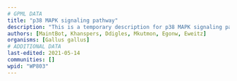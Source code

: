```yaml
---
# GPML DATA
title: "p38 MAPK signaling pathway"
description: "This is a temporary description for p38 MAPK signaling pathway"
authors: [MaintBot, Khanspers, Ddigles, Mkutmon, Egonw, Eweitz]
organisms: [Gallus gallus]
# ADDITIONAL DATA
last-edited: 2021-05-14
communities: []
wpid: "WP803"
---
```

